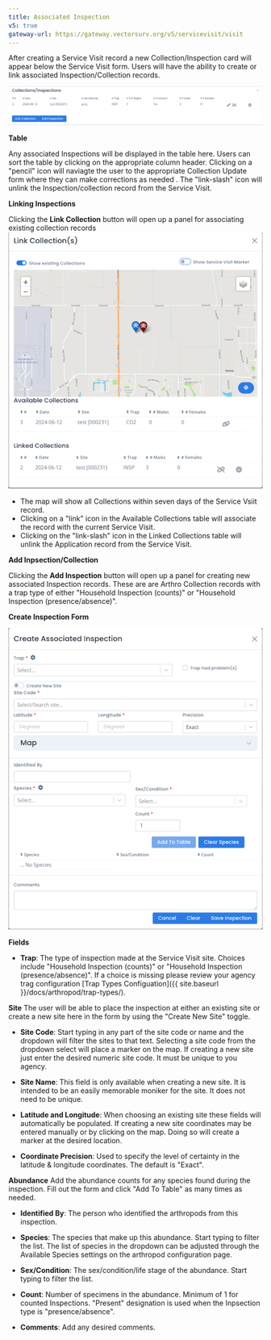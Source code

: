 ```yaml
---
title: Associated Inspection
v5: true
gateway-url: https://gateway.vectorsurv.org/v5/servicevisit/visit
---
```


After creating a Service Visit record a new Collection/Inspection card will appear below the Service Visit form. Users will have the ability to create or link associated Inspection/Collection records.

![Inspection Card](/assets/images/docs/inspection-card-service-visit-module.png)

**Table**

Any associated Inspections will be displayed in the table here. Users can sort the table by clicking on the appropriate column header. Clicking on a "pencil" icon will naviagte the user to the appropriate Collection Update form where they can make corrections as needed . The "link-slash" icon will unlink the Inspection/collection record from the Service Visit.

**Linking Inspections**

Clicking the **Link Collection** button will open up a panel for associating existing collection records
![Address input](/assets/images/docs/Inspection_link_form_service_visit_module.png)

- The map will show all Collections within seven days of the Service Vsiit record.
- Clicking on a "link" icon in the Available Collections table will associate the record with the current Service Visit.
- Clicking on the "link-slash" icon in the Linked Collections table will unlink the Application record from the Service Visit.

**Add Inpsection/Collection**

Clicking the **Add Inspection** button will open up a panel for creating new associated Inspection records. These are are Arthro Collection records with a trap type of either "Household Inspection (counts)" or "Household Inspection (presence/absence)".

**Create Inspection Form**

![Address input](/assets/images/docs/inspection_form_service_visit_module.png)

**Fields**

- **Trap**: The type of inspection made at the Service Visit site. Choices include "Household Inspection (counts)" or "Household Inspection (presence/absence)". If a choice is missing please review your agency trag configuration [Trap Types Configuation]({{ site.baseurl }}/docs/arthropod/trap-types/).

**Site**
The user will be able to place the inspection at either an existing site or create a new site here in the form by using the "Create New Site" toggle.

- **Site Code**: Start typing in any part of the site code or name and the dropdown will filter the sites to that text. Selecting a site code from the dropdown select will place a marker on the map. If creating a new site just enter the desired numeric site code. It must be unique to you agency.

- **Site Name**: This field is only available when creating a new site. It is intended to be an easily memorable moniker for the site. It does not need to be unique.

- **Latitude and Longitude**: When choosing an existing site these fields will automatically be populated. If creating a new site coordinates may be entered manually or by clicking on the map. Doing so will create a marker at the desired location.

- **Coordinate Precision**: Used to specify the level of certainty in the latitude & longitude coordinates. The default is "Exact".

**Abundance**
Add the abundance counts for any species found during the inspection. Fill out the form and click "Add To Table" as many times as needed.

- **Identified By**: The person who identified the arthropods from this inspection.

- **Species**: The species that make up this abundance. Start typing to filter the list. The list of species in the dropdown can be adjusted through the Available Species settings on the arthropod configuration page.

- **Sex/Condition**: The sex/condition/life stage of the abundance. Start typing to filter the list.

- **Count**: Number of specimens in the abundance. Minimum of 1 for counted Inspections. "Present" designation is used when the Inpsection type is "presence/absence".

- **Comments**: Add any desired comments.
